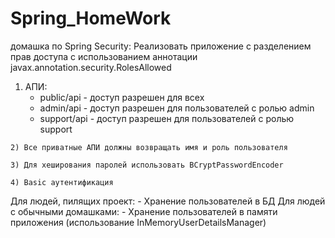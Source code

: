 # Spring_HomeWork

домашка по Spring Security:
Реализовать приложение с разделением прав доступа с использованием аннотации javax.annotation.security.RolesAllowed
   1) АПИ:
       - public/api - доступ разрешен для всех
       - admin/api - доступ разрешен для пользователей с ролью admin
       - support/api - доступ разрешен для пользователей  с ролью support
       
    2) Все приватные АПИ должны возвращать имя и роль пользователя
    
    3) Для хеширования паролей использовать BCryptPasswordEncoder
    
    4) Basic аутентификация

Для людей, пилящих проект:
    - Хранение пользователей в БД
Для людей с обычными домашками:
    - Хранение пользователей в памяти приложения (использование InMemoryUserDetailsManager) 
